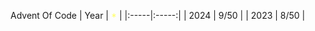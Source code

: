 Advent Of Code
| Year |   <span style="color:ffff66;">*</span>   |
|:-----|:-----:|
| 2024 |  9/50 |
| 2023 |  8/50 |
